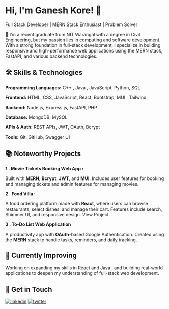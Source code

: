 
# Hi, I'm Ganesh Kore! 👋



Full Stack Developer | MERN Stack Enthusiast | Problem Solver

🚀 I’m a recent graduate from NIT Warangal with a degree in Civil Engineering, but my passion lies in computing and software development. With a strong foundation in full-stack development, I specialize in building responsive and high-performance web applications using the MERN stack, FastAPI, and various backend technologies.
## 🛠  Skills & Technologies
**Programming Languages:** C++ , Java , JavaScript, Python, SQL

**Frontend:** HTML, CSS, JavaScript, React, Bootstrap, MUI , Tailwind

**Backend:** Node.js, Express.js, FastAPI, PHP

**Database:** MongoDB, MySQL

**APIs & Auth:** REST APIs, JWT, OAuth, Bcrypt

**Tools:** Git, GitHub, Swagger UI


## 📚 Noteworthy Projects
**1 . Movie Tickets Booking Web App :**

Built with **MERN**, **Bcrypt**, **JWT**, and **MUI**. Includes user features for    booking and managing tickets and admin features for managing movies. 

**2 . Food Villa :**

A food ordering platform made with **React**, where users can browse restaurants, select dishes, and manage their cart. Features include search, Shimmer UI, and responsive design. View Project



**3 . To-Do List Web Application**

A productivity app with **OAuth**-based Google Authentication. Created using the **MERN** stack to handle tasks, reminders, and daily tracking. 
## 🌱 Currently Improving
Working on expanding my skills in React and Java , and building real-world applications to deepen my understanding of full-stack web development.


## 🔗 Get in Touch

[![linkedin](https://img.shields.io/badge/linkedin-0A66C2?style=for-the-badge&logo=linkedin&logoColor=white)](https://www.linkedin.com/in/kore-ganesh-725986324/)
[![twitter](https://img.shields.io/badge/twitter-1DA1F2?style=for-the-badge&logo=twitter&logoColor=white)](https://x.com/Ganeshkore79441)

